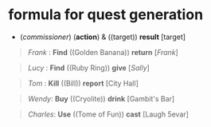 # formula for quest generation

- (*commissioner*) (**action**) & ((target)) **result**  [target]

> *Frank* : **Find** ((Golden Banana)) **return** [*Frank*]

> *Lucy* : **Find**  ((Ruby Ring)) **give** [*Sally*]

> *Tom* : **Kill** ((Bill))  **report**  [City Hall]

> *Wendy*: **Buy** ((Cryolite)) **drink** [Gambit's Bar]

> *Charles*: **Use** ((Tome of Fun)) **cast** [Laugh 5evar]
